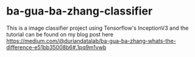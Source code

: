 # ba-gua-ba-zhang-classifier

This is a image classifier project using Tensorflow's InceptionV3 and the tutorial can be found on my blog post here
https://medium.com/@duriandatalab/ba-gua-ba-zhang-whats-the-difference-e51bb35008b6#.1pq9m1vwb
